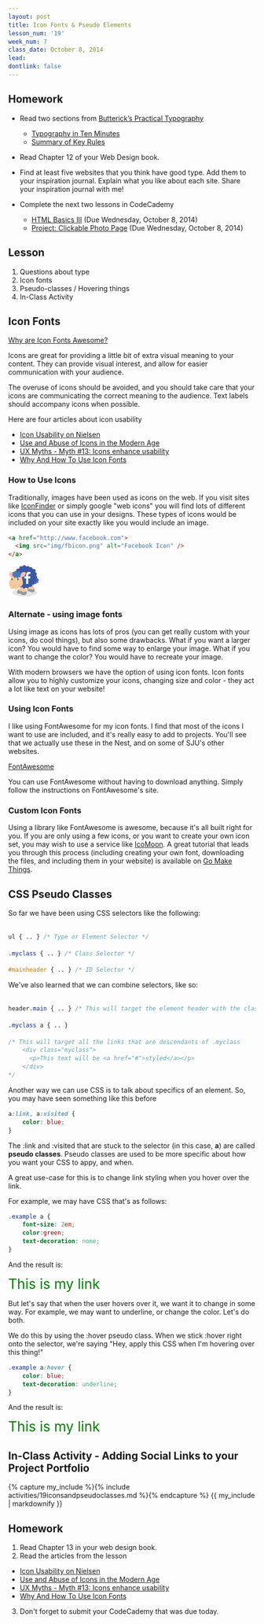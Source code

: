 ```yaml
---
layout: post
title: Icon Fonts & Pseudo Elements
lesson_num: '19'
week_num: 7
class_date: October 8, 2014
lead: 
dontlink: false
---
```


## Homework

- Read two sections from [Butterick’s Practical Typography](http://practicaltypography.com/)
  - [Typography in Ten Minutes](http://practicaltypography.com/typography-in-ten-minutes.html)
  - [Summary of Key Rules](http://practicaltypography.com/summary-of-key-rules.html)
  
- Read Chapter 12 of your Web Design book.
- Find at least five websites that you think have good type.  Add them to your inspiration journal.  Explain what you like about each site.  Share your inspiration journal with me!
- Complete the next two lessons in CodeCademy
  *  [HTML Basics III](http://www.codecademy.com/courses/web-beginner-en-f8mcL) (Due Wednesday, October 8, 2014)
  *  [Project: Clickable Photo Page](http://www.codecademy.com/courses/web-beginner-en-zrZ6c) (Due Wednesday, October 8, 2014)

## Lesson

1. Questions about type
2. Icon fonts
3. Pseudo-classes / Hovering things
4. In-Class Activity

## Icon Fonts

[Why are Icon Fonts Awesome?](http://css-tricks.com/examples/IconFont/)

Icons are great for providing a little bit of extra visual meaning to your content.  They can provide visual interest, and allow for easier communication with your audience.

The overuse of icons should be avoided, and you should take care that your icons are communicating the correct meaning to the audience.  Text labels should accompany icons when possible.

Here are four articles about icon usability

- [Icon Usability on Nielsen](http://www.nngroup.com/articles/icon-usability/)
- [Use and Abuse of Icons in the Modern Age](http://webdesign.tutsplus.com/articles/use-and-abuse-of-icons-in-the-modern-age--webdesign-17064)
- [UX Myths - Myth #13: Icons enhance usability](http://uxmyths.com/post/715009009/myth-icons-enhance-usability)
- [Why And How To Use Icon Fonts](http://www.vanseodesign.com/web-design/icon-fonts/)

### How to Use Icons

Traditionally, images have been used as icons on the web.  If you visit sites like [IconFinder](https://www.iconfinder.com/) or simply google "web icons" you will find lots of different icons that you can use in your designs.  These types of icons would be included on your site exactly like you would include an image.

```html
<a href="http://www.facebook.com">
  <img src="img/fbicon.png" alt="Facebook Icon" />
</a>
```

<a href="http://www.facebook.com"><img src="/lesson_files/facebooksheep.png" alt="Facebook Icon" width="64" height="64" /></a>

### Alternate - using image fonts

Using image as icons has lots of pros (you can get really custom with your icons, do cool things), but also some drawbacks.  What if you want a larger icon?  You would have to find some way to enlarge your image.  What if you want to change the color?  You would have to recreate your image.

With modern browsers we have the option of using icon fonts.  Icon fonts allow you to highly customize your icons, changing size and color - they act a lot like text on your website!

### Using Icon Fonts

I like using FontAwesome for my icon fonts.  I find that most of the icons I want to use are included, and it's really easy to add to projects.  You'll see that we actually use these in the Nest, and on some of SJU's other websites.

[FontAwesome](http://fontawesome.io/)

You can use FontAwesome without having to download anything. Simply follow the instructions on FontAwesome's site.

### Custom Icon Fonts

Using a library like FontAwesome is awesome, because it's all built right for you.  If you are only using a few icons, or you want to create your own icon set, you may wish to use a service like [IcoMoon](http://www.icomoon.io).  A great tutorial that leads you through this process (including creating your own font, downloading the files, and including them in your website) is available on [Go Make Things](http://gomakethings.com/icon-fonts/).

## CSS Pseudo Classes

So far we have been using CSS selectors like the following:

```css

ul { .. } /* Type or Element Selector */

.myclass { .. } /* Class Selector */

#mainheader { .. } /* ID Selector */

```

We've also learned that we can combine selectors, like so:

```css

header.main { .. } /* This will target the element header with the class of main, so <header class="main"> */

.myclass a { .. } 

/* This will target all the links that are descendants of .myclass  
    <div class="myclass">
      <p>This text will be <a href="#">styled</a></p>
    </div>
*/

```

Another way we can use CSS is to talk about specifics of an element.  So, you may have seen something like this before

```css
a:link, a:visited {
	color: blue;
}
```

The :link and :visited that are stuck to the selector (in this case, **a**) are called **pseudo classes**.  Pseudo classes are used to be more specific about how you want your CSS to appy, and when.

A great use-case for this is to change link styling when you hover over the link.

For example, we may have CSS that's as follows:

```css
.example a {
	font-size: 2em;
	color:green;
	text-decoration: none;
}
```

And the result is:

<style>
.example a, .example a:hover {
	font-size: 2em;
	color:green;
	text-decoration: none;
	border-bottom: 0;
	opacity: 1;
}
</style>
<span class="example">
  <a href="#">This is my link</a>
</span>

But let's say that when the user hovers over it, we want it to change in some way.  For example, we may want to underline, or change the color.  Let's do both.

We do this by using the :hover pseudo class.  When we stick :hover right onto the selector, we're saying "Hey, apply this CSS when I'm hovering over this thing!"

```css
.example a:hover {
	color: blue;
	text-decoration: underline;
}
```

And the result is:

<style>
.example a:hover {
	color: blue;
	text-decoration: underline;
}
</style>
<span class="example">
  <a href="#">This is my link</a>
</span>


## In-Class Activity - Adding Social Links to your Project Portfolio

<div class="activity">
{% capture my_include %}{% include activities/19iconsandpseudoclasses.md %}{% endcapture %}
{{ my_include | markdownify }}
</div>

## Homework

1. Read Chapter 13 in your web design book.
2. Read the articles from the lesson
  - [Icon Usability on Nielsen](http://www.nngroup.com/articles/icon-usability/)
  - [Use and Abuse of Icons in the Modern Age](http://webdesign.tutsplus.com/articles/use-and-abuse-of-icons-in-the-modern-age--webdesign-17064)
  - [UX Myths - Myth #13: Icons enhance usability](http://uxmyths.com/post/715009009/myth-icons-enhance-usability)
  - [Why And How To Use Icon Fonts](http://www.vanseodesign.com/web-design/icon-fonts/)
3. Don't forget to submit your CodeCademy that was due today.